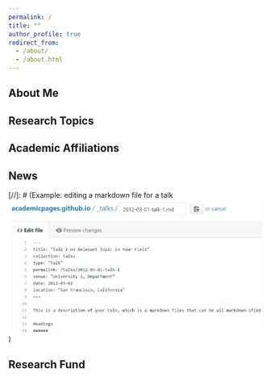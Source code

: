 ```yaml
---
permalink: /
title: ""
author_profile: true
redirect_from: 
  - /about/
  - /about.html
---
```

About Me
------

Research Topics
------


Academic Affiliations
------

News
------

[//]: # (Example: editing a markdown file for a talk
![Editing a markdown file for a talk](/images/editing-talk.png))


Research Fund
------


